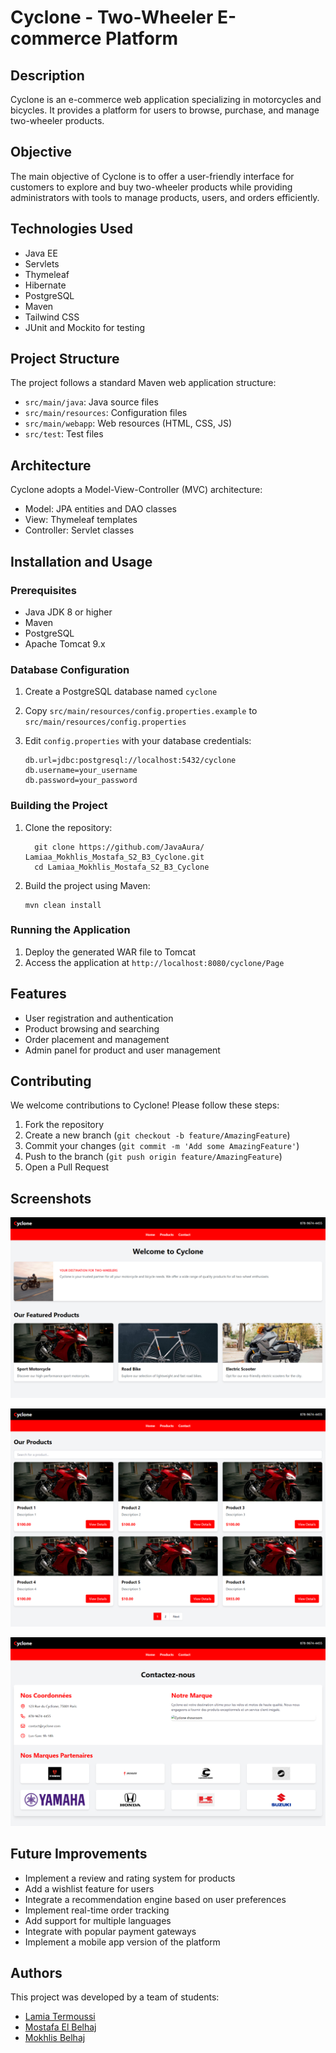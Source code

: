 # Cyclone - Two-Wheeler E-commerce Platform

## Description
Cyclone is an e-commerce web application specializing in motorcycles and bicycles. It provides a platform for users to browse, purchase, and manage two-wheeler products.

## Objective
The main objective of Cyclone is to offer a user-friendly interface for customers to explore and buy two-wheeler products while providing administrators with tools to manage products, users, and orders efficiently.

## Technologies Used
- Java EE
- Servlets
- Thymeleaf
- Hibernate
- PostgreSQL
- Maven
- Tailwind CSS
- JUnit and Mockito for testing

## Project Structure
The project follows a standard Maven web application structure:
- `src/main/java`: Java source files
- `src/main/resources`: Configuration files
- `src/main/webapp`: Web resources (HTML, CSS, JS)
- `src/test`: Test files

## Architecture
Cyclone adopts a Model-View-Controller (MVC) architecture:
- Model: JPA entities and DAO classes
- View: Thymeleaf templates
- Controller: Servlet classes

## Installation and Usage

### Prerequisites
- Java JDK 8 or higher
- Maven
- PostgreSQL
- Apache Tomcat 9.x

### Database Configuration
1. Create a PostgreSQL database named `cyclone`
2. Copy `src/main/resources/config.properties.example` to `src/main/resources/config.properties`
3. Edit `config.properties` with your database credentials:

    ```Properties
    db.url=jdbc:postgresql://localhost:5432/cyclone
    db.username=your_username
    db.password=your_password
    ```


### Building the Project
1. Clone the repository:
      ```
        git clone https://github.com/JavaAura/ Lamiaa_Mokhlis_Mostafa_S2_B3_Cyclone.git
        cd Lamiaa_Mokhlis_Mostafa_S2_B3_Cyclone
     ```
2. Build the project using Maven:
   ```
   mvn clean install
   ```

### Running the Application
1. Deploy the generated WAR file to Tomcat
2. Access the application at `http://localhost:8080/cyclone/Page`

## Features
- User registration and authentication
- Product browsing and searching
- Order placement and management
- Admin panel for product and user management

## Contributing
We welcome contributions to Cyclone! Please follow these steps:
1. Fork the repository
2. Create a new branch (`git checkout -b feature/AmazingFeature`)
3. Commit your changes (`git commit -m 'Add some AmazingFeature'`)
4. Push to the branch (`git push origin feature/AmazingFeature`)
5. Open a Pull Request




## Screenshots
![Home page](https://raw.githubusercontent.com/JavaAura/Lamiaa_Mokhlis_Mostafa_S2_B3_Cyclone/refs/heads/main/Cyclone/image/home.png)

![Product page](https://raw.githubusercontent.com/JavaAura/Lamiaa_Mokhlis_Mostafa_S2_B3_Cyclone/refs/heads/main/Cyclone/image/products.png)

![Contact page](https://raw.githubusercontent.com/JavaAura/Lamiaa_Mokhlis_Mostafa_S2_B3_Cyclone/refs/heads/main/Cyclone/image/contact.png)


## Future Improvements
- Implement a review and rating system for products
- Add a wishlist feature for users
- Integrate a recommendation engine based on user preferences
- Implement real-time order tracking
- Add support for multiple languages
- Integrate with popular payment gateways
- Implement a mobile app version of the platform

## Authors
This project was developed by a team of students:

- [Lamia Termoussi](https://github.com/TERMOUSSI-LAMIAA)
- [Mostafa El Belhaj](https://github.com/MesVortex)
- [Mokhlis Belhaj](https://github.com/BelhajMokhlis)



